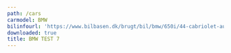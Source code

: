 ```yaml
---
path: /cars
carmodel: BMW
bilinfourl: 'https://www.bilbasen.dk/brugt/bil/bmw/650i/44-cabriolet-aut-2d/3610535'
downloaded: true
title: BMW TEST 7
---
```


